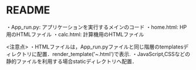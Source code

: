 # README
・App_run.py: アプリケーションを実行するメインのコード
・home.html: HP用のHTMLファイル
・calc.html: 計算機用のHTMLファイル

<注意点>
・HTMLファイルは，App_run.pyファイルと同じ階層のtemplatesディレクトリに配置．render_template('~.html')で表示. 
・JavaScript,CSSなどの静的ファイルを利用する場合staticディレクトリへ配置．
